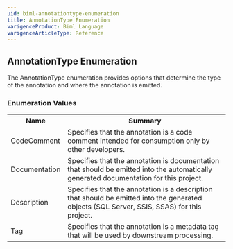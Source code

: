 ```yaml
---
uid: biml-annotationtype-enumeration
title: AnnotationType Enumeration
varigenceProduct: Biml Language
varigenceArticleType: Reference
---
```


## AnnotationType Enumeration<div class="LanguageSummary"><div class ="SummaryItem">The AnnotationType enumeration provides options that determine the type of the annotation and where the annotation is emitted.</div></div><div class="EnumValueGroup">### Enumeration Values<table id="EnumValue" class="MemberList"><tbody><tr><th class="MemberNameColumnHeader">Name</th><th class="MemberSummaryColumnHeader">Summary</th></tr><tr class="cd0"><td class="MemberName">CodeComment</td><td class="MemberSummary"><div class ="SummaryItem">Specifies that the annotation is a code comment intended for consumption only by other developers.</div> </td></tr><tr class="cd1"><td class="MemberName">Documentation</td><td class="MemberSummary"><div class ="SummaryItem">Specifies that the annotation is documentation that should be emitted into the automatically generated documentation for this project.</div> </td></tr><tr class="cd0"><td class="MemberName">Description</td><td class="MemberSummary"><div class ="SummaryItem">Specifies that the annotation is a description that should be emitted into the generated objects (SQL Server, SSIS, SSAS) for this project.</div> </td></tr><tr class="cd1"><td class="MemberName">Tag</td><td class="MemberSummary"><div class ="SummaryItem">Specifies that the annotation is a metadata tag that will be used by downstream processing.</div> </td></tr></tbody></table></div>
